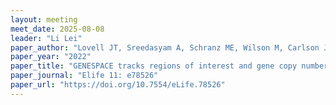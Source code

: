 ```yaml
---
layout: meeting
meet_date: 2025-08-08
leader: "Li Lei"
paper_author: "Lovell JT, Sreedasyam A, Schranz ME, Wilson M, Carlson JW, Harkess A, Emms D, Goodstein DM, Schmutz J"
paper_year: "2022"
paper_title: "GENESPACE tracks regions of interest and gene copy number variation across multiple genomes"
paper_journal: "Elife 11: e78526"
paper_url: "https://doi.org/10.7554/eLife.78526"
---
```

